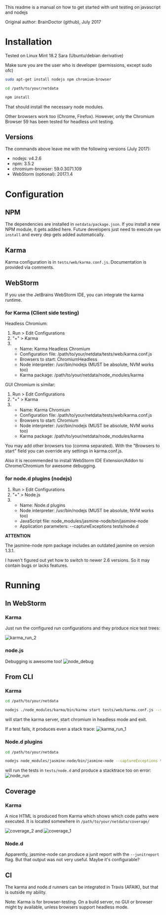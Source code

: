This readme is a manual on how to get started with unit testing on javascript and nodejs

Original author: BrainDoctor (github), July 2017

# Installation

Tested on Linux Mint 18.2 Sara (Ubuntu/debian derivative)

Make sure you are the user who is developer (permissions, except sudo ofc)

```sh
sudo apt-get install nodejs npm chromium-browser

cd /path/to/your/netdata

npm install
```

That should install the necessary node modules.

Other browsers work too (Chrome, Firefox). However, only the Chromium Browser 59 has been tested for headless unit testing.

## Versions

The commands above leave me with the following versions (July 2017):

 - nodejs: v4.2.6
 - npm: 3.5.2
 - chromium-browser: 59.0.3071.109
 - WebStorm (optional): 2017.1.4

# Configuration

## NPM

The dependencies are installed in `netdata/package.json`. If you install a new NPM module, it gets added here. Future developers just need to execute `npm install` and every dep gets added automatically.

## Karma

Karma configuration is in `tests/web/karma.conf.js`. Documentation is provided via comments.

## WebStorm

If you use the JetBrains WebStorm IDE, you can integrate the karma runtime.

### for Karma (Client side testing)

Headless Chromium:
1. Run > Edit Configurations
2. "+" > Karma
3. - Name: Karma Headless Chromium
   - Configuration file: /path/to/your/netdata/tests/web/karma.conf.js
   - Browsers to start: ChromiumHeadless
   - Node interpreter: /usr/bin/nodejs (MUST be absolute, NVM works too)
   - Karma package: /path/to/your/netdata/node_modules/karma

GUI Chromium is similar:
1. Run > Edit Configurations
2. "+" > Karma
3. - Name: Karma Chromium
   - Configuration file: /path/to/your/netdata/tests/web/karma.conf.js
   - Browsers to start: Chromium
   - Node interpreter: /usr/bin/nodejs (MUST be absolute, NVM works too)
   - Karma package: /path/to/your/netdata/node_modules/karma

You may add other browsers too (comma separated). With the "Browsers to start" field you can override any settings in karma.conf.js.

Also it is recommended to install WebStorm IDE Extension/Addon to Chrome/Chromium for awesome debugging.

### for node.d plugins (nodejs)

1. Run > Edit Configurations
2. "+" > Node.js
3. - Name: Node.d plugins
   - Node interpreter: /usr/bin/nodejs (MUST be absolute, NVM works too)
   - JavaScript file: node_modules/jasmine-node/bin/jasmine-node
   - Application parameters: --captureExceptions tests/node.d

**ATTENTION**

The jasmine-node npm package includes an outdated jasmine on version 1.3.1.

I haven't figured out yet how to switch to newer 2.6 versions. So it may contain bugs or lacks features.

# Running

## In WebStorm

### Karma
Just run the configured run configurations and they produce nice test trees:

![karma_run_2](https://user-images.githubusercontent.com/12159026/28277789-559149f6-6b1b-11e7-9cc7-a81d81d12c35.png)

### node.js

Debugging is awesome too!
![node_debug](https://user-images.githubusercontent.com/12159026/28277879-8beee5ee-6b1b-11e7-9356-3156956f2282.png)

## From CLI

### Karma

```sh
cd /path/to/your/netdata

nodejs ./node_modules/karma/bin/karma start tests/web/karma.conf.js --single-run=true --browsers=ChromiumHeadless
```
will start the karma server, start chromium in headless mode and exit.

If a test fails, it produces even a stack trace:
![karma_run_1](https://user-images.githubusercontent.com/12159026/28277754-3682bebe-6b1b-11e7-8b7e-66b23d87177d.png)

### Node.d plugins

```sh
cd /path/to/your/netdata

nodejs node_modules/jasmine-node/bin/jasmine-node --captureExceptions tests/node.d
```

will run the tests in `tests/node.d` and produce a stacktrace too on error:
![node_run](https://user-images.githubusercontent.com/12159026/28277812-65bb69b0-6b1b-11e7-8500-bcdbb3436574.png)

## Coverage

### Karma

A nice HTML is produced from Karma which shows which code paths were executed. It is located somewhere in `/path/to/your/netdata/coverage/`

![coverage_2](https://user-images.githubusercontent.com/12159026/28277719-142146c4-6b1b-11e7-9992-3e88dee2efd2.png)
and
![coverage_1](https://user-images.githubusercontent.com/12159026/28277687-fa93e360-6b1a-11e7-995f-cbb4c5d012a7.png)

### Node.d

Apparently, jasmine-node can produce a junit report with the `--junitreport` flag. But that output was not very useful. Maybe it's configurable?

## CI

The karma and node.d runners can be integrated in Travis (AFAIK), but that is outside my ability.

Note: Karma is for browser-testing. On a build server, no GUI or browser might by available, unless browsers support headless mode.
